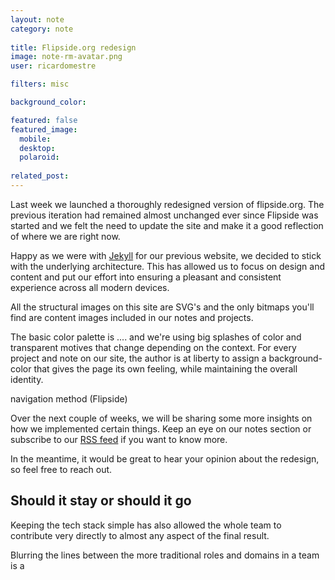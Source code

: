 ```yaml
---
layout: note
category: note
  
title: Flipside.org redesign
image: note-rm-avatar.png
user: ricardomestre

filters: misc

background_color:

featured: false
featured_image: 
  mobile: 
  desktop: 
  polaroid:
  
related_post:
---
```

Last week we launched a thoroughly redesigned version of flipside.org. The previous iteration had remained almost unchanged ever since Flipside was started and we felt the need to update the site and make it a good reflection of where we are right now.

Happy as we were with [Jekyll](http://jekyllrb.com) for our previous website, we decided to stick with the underlying architecture. This has allowed us to focus on design and content and put our effort into ensuring a pleasant and consistent experience across all modern devices.

All the structural images on this site are SVG's and the only bitmaps you'll find are content images included in our notes and projects. 

The basic color palette is .... and we're using big splashes of color and transparent motives that change depending on the context. For every project and note on our site, the author is at liberty to assign a background-color that gives the page its own feeling, while maintaining the overall identity.

navigation method (Flipside)

Over the next couple of weeks, we will be sharing some more insights on how we implemented certain things. Keep an eye on our notes section or subscribe to our [RSS feed](http://flipside.org/feed.xml) if you want to know more.

In the meantime, it would be great to hear your opinion about the redesign, so feel free to reach out.


## Should it stay or should it go

Keeping the tech stack simple has also allowed the whole team to contribute very directly to almost any aspect of the final result. 

Blurring the lines between the more traditional roles and domains in a team is a 